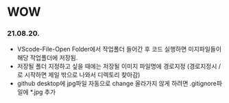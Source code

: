 # WOW

### 21.08.20. 
* VScode-File-Open Folder에서 작업폴더 들어간 후 코드 실행하면      미지파일들이 해당 작업폴더에 저장됨.
* 저장될 폴더 지정하고 싶을 때에는 저장될 이미지 파일명에 경로지정
(경로지정시 /로 시작하면 제일 밖으로 나와서 디렉토리 찾아감)
* github desktop에 jpg파일 자동으로 change 올라가지 않게 하려면 .gitignore파일에 *.jpg 추가


